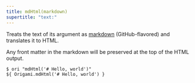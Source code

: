 ```yaml
---
title: mdHtml(markdown)
supertitle: "text:"
---
```


Treats the text of its argument as [markdown](https://github.github.com/gfm/) (GitHub-flavored) and translates it to HTML.

Any front matter in the markdown will be preserved at the top of the HTML output.

```console
$ ori "mdHtml('# Hello, world')"
${ Origami.mdHtml('# Hello, world') }
```
